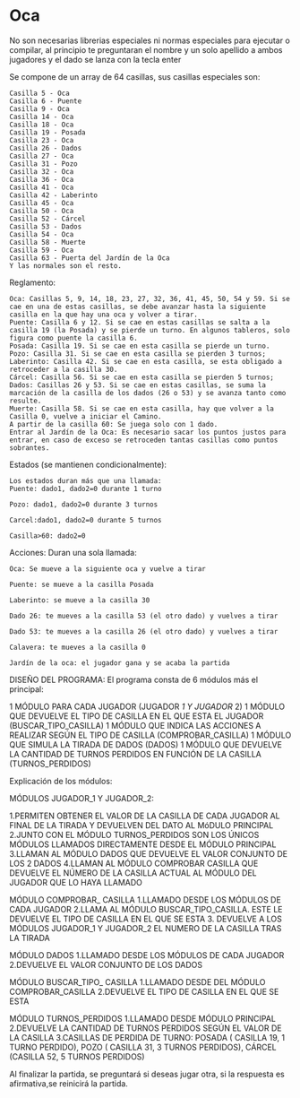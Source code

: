 # Oca
No son necesarias librerias especiales ni normas especiales para ejecutar o compilar, al principio te preguntaran el nombre y un solo apellido a ambos jugadores y el dado se lanza con la tecla enter

Se compone de un array de 64 casillas, sus casillas especiales son:

    Casilla 5 - Oca
    Casilla 6 - Puente
    Casilla 9 - Oca
    Casilla 14 - Oca
    Casilla 18 - Oca
    Casilla 19 - Posada
    Casilla 23 - Oca
    Casilla 26 - Dados
    Casilla 27 - Oca
    Casilla 31 - Pozo
    Casilla 32 - Oca
    Casilla 36 - Oca
    Casilla 41 - Oca
    Casilla 42 - Laberinto
    Casilla 45 - Oca
    Casilla 50 - Oca
    Casilla 52 - Cárcel
    Casilla 53 - Dados
    Casilla 54 - Oca
    Casilla 58 - Muerte
    Casilla 59 - Oca
    Casilla 63 - Puerta del Jardín de la Oca
    Y las normales son el resto.

Reglamento:

   
    Oca: Casillas 5, 9, 14, 18, 23, 27, 32, 36, 41, 45, 50, 54 y 59. Si se cae en una de estas casillas, se debe avanzar hasta la siguiente casilla en la que hay una oca y volver a tirar.
    Puente: Casilla 6 y 12. Si se cae en estas casillas se salta a la casilla 19 (la Posada) y se pierde un turno. En algunos tableros, solo figura como puente la casilla 6.
    Posada: Casilla 19. Si se cae en esta casilla se pierde un turno.
    Pozo: Casilla 31. Si se cae en esta casilla se pierden 3 turnos;
    Laberinto: Casilla 42. Si se cae en esta casilla, se esta obligado a retroceder a la casilla 30.
    Cárcel: Casilla 56. Si se cae en esta casilla se pierden 5 turnos;
    Dados: Casillas 26 y 53. Si se cae en estas casillas, se suma la marcación de la casilla de los dados (26 o 53) y se avanza tanto como resulte.
    Muerte: Casilla 58. Si se cae en esta casilla, hay que volver a la Casilla 0, vuelve a iniciar el Camino.
    A partir de la casilla 60: Se juega solo con 1 dado.
    Entrar al Jardín de la Oca: Es necesario sacar los puntos justos para entrar, en caso de exceso se retroceden tantas casillas como puntos sobrantes.


Estados (se mantienen condicionalmente):

    Los estados duran más que una llamada:
    Puente: dado1, dado2=0 durante 1 turno

    Pozo: dado1, dado2=0 durante 3 turnos

    Carcel:dado1, dado2=0 durante 5 turnos

    Casilla>60: dado2=0
    

Acciones: 
    Duran una sola llamada:
    
    Oca: Se mueve a la siguiente oca y vuelve a tirar

    Puente: se mueve a la casilla Posada

    Laberinto: se mueve a la casilla 30

    Dado 26: te mueves a la casilla 53 (el otro dado) y vuelves a tirar

    Dado 53: te mueves a la casilla 26 (el otro dado) y vuelves a tirar

    Calavera: te mueves a la casilla 0

    Jardín de la oca: el jugador gana y se acaba la partida


   DISEÑO DEL PROGRAMA:
    El programa consta de 6 módulos más el principal:
   
1 MÓDULO PARA CADA JUGADOR (JUGADOR _1 Y JUGADOR_ 2)
1 MÓDULO QUE DEVUELVE EL TIPO DE CASILLA EN EL QUE ESTA EL JUGADOR (BUSCAR_TIPO_CASILLA)
1 MÓDULO QUE INDICA LAS ACCIONES A REALIZAR SEGÚN EL TIPO DE CASILLA (COMPROBAR_CASILLA)
1 MÓDULO QUE SIMULA LA TIRADA DE DADOS (DADOS)
1 MÓDULO QUE DEVUELVE LA CANTIDAD DE TURNOS PERDIDOS EN FUNCIÓN DE LA CASILLA (TURNOS_PERDIDOS)

Explicación de los módulos:


MÓDULOS JUGADOR_1 Y JUGADOR_2:

1.PERMITEN OBTENER EL VALOR DE LA CASILLA DE CADA JUGADOR AL FINAL DE LA TIRADA Y DEVUELVEN DEL DATO  AL MóDULO PRINCIPAL
2.JUNTO CON EL MÓDULO TURNOS_PERDIDOS SON LOS ÚNICOS MÓDULOS LLAMADOS DIRECTAMENTE DESDE EL MÓDULO PRINCIPAL
3.LLAMAN AL MÓDULO DADOS QUE DEVUELVE EL VALOR CONJUNTO DE LOS 2 DADOS
4.LLAMAN AL MÓDULO COMPROBAR CASILLA QUE DEVUELVE EL NÚMERO DE LA CASILLA ACTUAL AL MÓDULO DEL JUGADOR QUE LO HAYA LLAMADO

MÓDULO COMPROBAR_ CASILLA
1.LLAMADO DESDE LOS MÓDULOS DE CADA JUGADOR
2.LLAMA AL MÓDULO BUSCAR_TIPO_CASILLA. ESTE LE DEVUELVE
EL TIPO DE CASILLA EN EL QUE SE ESTA
3. DEVUELVE A LOS MÓDULOS JUGADOR_1 Y JUGADOR_2 
EL NUMERO DE LA CASILLA TRAS LA TIRADA

MÓDULO DADOS
1.LLAMADO DESDE LOS MÓDULOS DE CADA JUGADOR
2.DEVUELVE  EL VALOR CONJUNTO DE LOS DADOS

MÓDULO BUSCAR_TIPO_ CASILLA
1.LLAMADO DESDE DEL MÓDULO COMPROBAR_CASILLA
2.DEVUELVE  EL TIPO DE CASILLA EN EL QUE SE ESTA

MÓDULO TURNOS_PERDIDOS
1.LLAMADO DESDE MÓDULO PRINCIPAL
2.DEVUELVE LA CANTIDAD DE TURNOS PERDIDOS SEGÚN EL VALOR DE LA CASILLA
3.CASILLAS DE PERDIDA DE TURNO: 
POSADA ( CASILLA 19, 1 TURNO PERDIDO), 
POZO ( CASILLA 31, 3 TURNOS PERDIDOS), 
CÁRCEL (CASILLA 52, 5 TURNOS PERDIDOS)

Al finalizar la partida, se preguntará si deseas jugar otra, si la respuesta es afirmativa,se reinicirá la partida.



    
